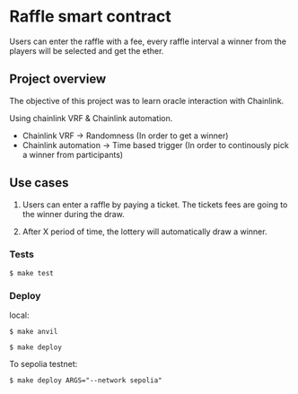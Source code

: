 # Raffle smart contract

Users can enter the raffle with a fee, every raffle interval a winner from the players will be selected and get the ether.

## Project overview

The objective of this project was to learn oracle interaction with Chainlink.

Using chainlink VRF & Chainlink automation.

- Chainlink VRF -> Randomness (In order to get a winner)
- Chainlink automation -> Time based trigger (In order to continously pick a winner from participants)

## Use cases

1. Users can enter a raffle by paying a ticket.
   The tickets fees are going to the winner during the draw.

2. After X period of time, the lottery will automatically draw a winner.

### Tests

```shell
$ make test
```

### Deploy

local:
```shell
$ make anvil
```
```shell
$ make deploy
```

To sepolia testnet:
```shell
$ make deploy ARGS="--network sepolia"
```
